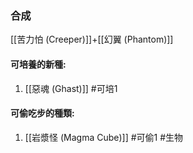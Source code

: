 ### 合成
[[苦力怕 (Creeper)]]+[[幻翼 (Phantom)]]

#### 可培養的新種:
1. [[惡魂 (Ghast)]]
#可培1 
#### 可偷吃步的種類:
1. [[岩漿怪 (Magma Cube)]]
#可偷1 
#生物